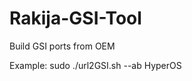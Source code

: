 # Rakija-GSI-Tool
Build GSI ports from OEM




















Example: sudo ./url2GSI.sh <url> --ab HyperOS











